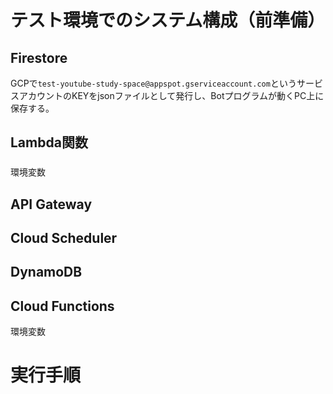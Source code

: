 # テスト環境でのシステム構成（前準備）
## Firestore
GCPで`test-youtube-study-space@appspot.gserviceaccount.com`というサービスアカウントのKEYをjsonファイルとして発行し、Botプログラムが動くPC上に保存する。


## Lambda関数
### 
環境変数

## API Gateway


## Cloud Scheduler


## DynamoDB


## Cloud Functions

環境変数


# 実行手順